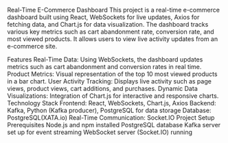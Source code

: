 Real-Time E-Commerce Dashboard
This project is a real-time e-commerce dashboard built using React, WebSockets for live updates, Axios for fetching data, and Chart.js for data visualization. The dashboard tracks various key metrics such as cart abandonment rate, conversion rate, and most viewed products. It allows users to view live activity updates from an e-commerce site.

Features
Real-Time Data: Using WebSockets, the dashboard updates metrics such as cart abandonment and conversion rates in real time.
Product Metrics: Visual representation of the top 10 most viewed products in a bar chart.
User Activity Tracking: Displays live activity such as page views, product views, cart additions, and purchases.
Dynamic Data Visualizations: Integration of Chart.js for interactive and responsive charts.
Technology Stack
Frontend: React, WebSockets, Chart.js, Axios
Backend: Kafka, Python (Kafka producer), PostgreSQL for data storage
Database: PostgreSQL(XATA.io)
Real-Time Communication: Socket.IO
Project Setup
Prerequisites
Node.js and npm installed
PostgreSQL database 
Kafka server set up for event streaming
WebSocket server (Socket.IO) running

